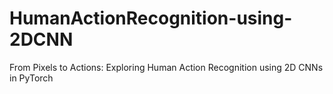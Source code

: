 # HumanActionRecognition-using-2DCNN
From Pixels to Actions: Exploring Human Action Recognition using 2D CNNs in PyTorch
